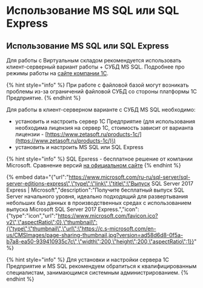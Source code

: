# Использование MS SQL или SQL Express

## Использование MS SQL или SQL Express

Для работы с Виртуальным складом рекомендуется использовать клиент-серверный вариант работы + СУБД MS SQL. Подробнее про режимы работы на [сайте компании 1С](http://v8.1c.ru/overview/Term_000000035.htm).

{% hint style="info" %}
При работе с файловой базой могут возникать проблемы из-за ограничений файловой СУБД со стороны платформы 1С Предприятие.
{% endhint %}

Для работы в клиент-серверном варианте с СУБД MS SQL необходимо:

* установить и настроить сервер 1С Предприятие \(для использования необходима лицензия на сервер 1С, стоимость зависит от варианта лицензии - [https://www.zetasoft.ru/products-1c/](https://www.zetasoft.ru/products-1c/)\)
* установить и настроить MS SQL или SQL Express

{% hint style="info" %}
SQL Epxress - бесплатное решение от компании Microsoft. Сравнение версий [на официальном сайте](https://www.microsoft.com/ru-ru/sql-server/sql-server-2017-editions)
{% endhint %}

{% embed data="{\"url\":\"https://www.microsoft.com/ru-ru/sql-server/sql-server-editions-express\",\"type\":\"link\",\"title\":\"Выпуск SQL Server 2017 Express \| Microsoft\",\"description\":\"Получите бесплатный выпуск SQL Server начального уровня, идеально подходящий для развертывания небольших баз данных в производственных средах с использованием выпуска Microsoft SQL Server 2017 Express.\",\"icon\":{\"type\":\"icon\",\"url\":\"https://www.microsoft.com/favicon.ico?v2\",\"aspectRatio\":0},\"thumbnail\":{\"type\":\"thumbnail\",\"url\":\"https://c.s-microsoft.com/en-us/CMSImages/page-sharing-thumbnail.jpg?version=ad58d6d8-0f5a-b7a8-ea50-939410935c7c\",\"width\":200,\"height\":200,\"aspectRatio\":1}}" %}

{% hint style="info" %}
Для установки и настройки сервера 1С Предприятие и MS SQL рекомендуем обратиться к квалифицированным специалистам, занимающимся системным администрированием.
{% endhint %}

